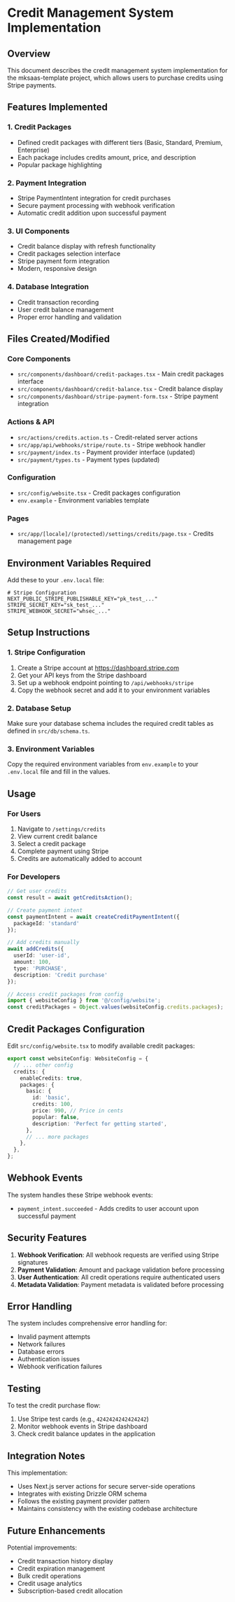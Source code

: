 # Credit Management System Implementation

## Overview

This document describes the credit management system implementation for the mksaas-template project, which allows users to purchase credits using Stripe payments.

## Features Implemented

### 1. Credit Packages
- Defined credit packages with different tiers (Basic, Standard, Premium, Enterprise)
- Each package includes credits amount, price, and description
- Popular package highlighting

### 2. Payment Integration
- Stripe PaymentIntent integration for credit purchases
- Secure payment processing with webhook verification
- Automatic credit addition upon successful payment

### 3. UI Components
- Credit balance display with refresh functionality
- Credit packages selection interface
- Stripe payment form integration
- Modern, responsive design

### 4. Database Integration
- Credit transaction recording
- User credit balance management
- Proper error handling and validation

## Files Created/Modified

### Core Components
- `src/components/dashboard/credit-packages.tsx` - Main credit packages interface
- `src/components/dashboard/credit-balance.tsx` - Credit balance display
- `src/components/dashboard/stripe-payment-form.tsx` - Stripe payment integration

### Actions & API
- `src/actions/credits.action.ts` - Credit-related server actions
- `src/app/api/webhooks/stripe/route.ts` - Stripe webhook handler
- `src/payment/index.ts` - Payment provider interface (updated)
- `src/payment/types.ts` - Payment types (updated)

### Configuration
- `src/config/website.tsx` - Credit packages configuration
- `env.example` - Environment variables template

### Pages
- `src/app/[locale]/(protected)/settings/credits/page.tsx` - Credits management page

## Environment Variables Required

Add these to your `.env.local` file:

```env
# Stripe Configuration
NEXT_PUBLIC_STRIPE_PUBLISHABLE_KEY="pk_test_..."
STRIPE_SECRET_KEY="sk_test_..."
STRIPE_WEBHOOK_SECRET="whsec_..."
```

## Setup Instructions

### 1. Stripe Configuration
1. Create a Stripe account at https://dashboard.stripe.com
2. Get your API keys from the Stripe dashboard
3. Set up a webhook endpoint pointing to `/api/webhooks/stripe`
4. Copy the webhook secret and add it to your environment variables

### 2. Database Setup
Make sure your database schema includes the required credit tables as defined in `src/db/schema.ts`.

### 3. Environment Variables
Copy the required environment variables from `env.example` to your `.env.local` file and fill in the values.

## Usage

### For Users
1. Navigate to `/settings/credits`
2. View current credit balance
3. Select a credit package
4. Complete payment using Stripe
5. Credits are automatically added to account

### For Developers
```typescript
// Get user credits
const result = await getCreditsAction();

// Create payment intent
const paymentIntent = await createCreditPaymentIntent({
  packageId: 'standard'
});

// Add credits manually
await addCredits({
  userId: 'user-id',
  amount: 100,
  type: 'PURCHASE',
  description: 'Credit purchase'
});

// Access credit packages from config
import { websiteConfig } from '@/config/website';
const creditPackages = Object.values(websiteConfig.credits.packages);
```

## Credit Packages Configuration

Edit `src/config/website.tsx` to modify available credit packages:

```typescript
export const websiteConfig: WebsiteConfig = {
  // ... other config
  credits: {
    enableCredits: true,
    packages: {
      basic: {
        id: 'basic',
        credits: 100,
        price: 990, // Price in cents
        popular: false,
        description: 'Perfect for getting started',
      },
      // ... more packages
    },
  },
};
```

## Webhook Events

The system handles these Stripe webhook events:
- `payment_intent.succeeded` - Adds credits to user account upon successful payment

## Security Features

1. **Webhook Verification**: All webhook requests are verified using Stripe signatures
2. **Payment Validation**: Amount and package validation before processing
3. **User Authentication**: All credit operations require authenticated users
4. **Metadata Validation**: Payment metadata is validated before processing

## Error Handling

The system includes comprehensive error handling for:
- Invalid payment attempts
- Network failures
- Database errors
- Authentication issues
- Webhook verification failures

## Testing

To test the credit purchase flow:
1. Use Stripe test cards (e.g., `4242424242424242`)
2. Monitor webhook events in Stripe dashboard
3. Check credit balance updates in the application

## Integration Notes

This implementation:
- Uses Next.js server actions for secure server-side operations
- Integrates with existing Drizzle ORM schema
- Follows the existing payment provider pattern
- Maintains consistency with the existing codebase architecture

## Future Enhancements

Potential improvements:
- Credit transaction history display
- Credit expiration management
- Bulk credit operations
- Credit usage analytics
- Subscription-based credit allocation
